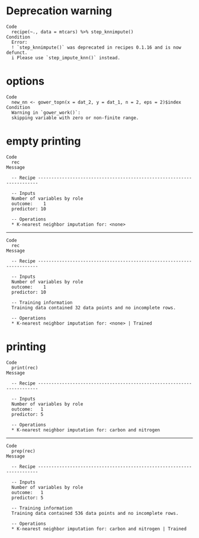# Deprecation warning

    Code
      recipe(~., data = mtcars) %>% step_knnimpute()
    Condition
      Error:
      ! `step_knnimpute()` was deprecated in recipes 0.1.16 and is now defunct.
      i Please use `step_impute_knn()` instead.

# options

    Code
      new_nn <- gower_topn(x = dat_2, y = dat_1, n = 2, eps = 2)$index
    Condition
      Warning in `gower_work()`:
      skipping variable with zero or non-finite range.

# empty printing

    Code
      rec
    Message
      
      -- Recipe ----------------------------------------------------------------------
      
      -- Inputs 
      Number of variables by role
      outcome:    1
      predictor: 10
      
      -- Operations 
      * K-nearest neighbor imputation for: <none>

---

    Code
      rec
    Message
      
      -- Recipe ----------------------------------------------------------------------
      
      -- Inputs 
      Number of variables by role
      outcome:    1
      predictor: 10
      
      -- Training information 
      Training data contained 32 data points and no incomplete rows.
      
      -- Operations 
      * K-nearest neighbor imputation for: <none> | Trained

# printing

    Code
      print(rec)
    Message
      
      -- Recipe ----------------------------------------------------------------------
      
      -- Inputs 
      Number of variables by role
      outcome:   1
      predictor: 5
      
      -- Operations 
      * K-nearest neighbor imputation for: carbon and nitrogen

---

    Code
      prep(rec)
    Message
      
      -- Recipe ----------------------------------------------------------------------
      
      -- Inputs 
      Number of variables by role
      outcome:   1
      predictor: 5
      
      -- Training information 
      Training data contained 536 data points and no incomplete rows.
      
      -- Operations 
      * K-nearest neighbor imputation for: carbon and nitrogen | Trained

